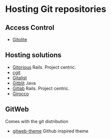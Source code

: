 # Hosting Git repositories #

## Access Control ##

- [Gitolite](https://github.com/sitaramc/gitolite/)

## Hosting solutions ##

- [Gitorious](http://gitorious.org/) Rails. Project centric.
- [cgit](http://hjemli.net/git/cgit/)
- [Gitalist](http://www.gitalist.com/)
- [Gitblit](https://github.com/gitblit) Java
- [Gitlab](http://gitlabhq.com/) Rails. Project centric.
- [Girocco](http://repo.or.cz/w/girocco.git)

## GitWeb ##

Comes with the git distribution

- [gitweb-theme](http://kogakure.github.com/gitweb-theme/) Github inspired theme
